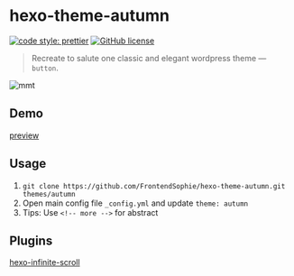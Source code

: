 # hexo-theme-autumn

[![code style: prettier](https://img.shields.io/badge/code_style-prettier-ff69b4.svg)](https://github.com/prettier/prettier)
[![GitHub license](https://img.shields.io/badge/license-MIT-blue.svg)](https://github.com/FrontendSophie/hexo-theme-autumn/blob/master/LICENSE)

> Recreate to salute one classic and elegant wordpress theme — `button`.

![mmt](https://cdn.jsdelivr.net/gh/frontendsophie/hexo-theme-autumn@1.0.0/source/img/cover.png)

## Demo

[preview](http://8uf4mm.coding-pages.com/)

## Usage

1. `git clone https://github.com/FrontendSophie/hexo-theme-autumn.git themes/autumn`
2. Open main config file `_config.yml` and update `theme: autumn`
3. Tips: Use `<!-- more -->` for abstract

## Plugins

[hexo-infinite-scroll](https://github.com/FrontendSophie/hexo-infinite-scroll)

